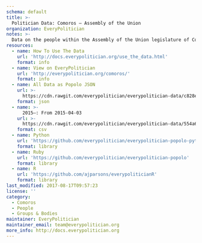 ```yaml
---
schema: default
title: >-
  Politician Data: Comoros — Assembly of the Union
organization: EveryPolitician
notes: >-
  Data on the people within the Assembly of the Union legislature of Comoros.
resources:
  - name: How To Use The Data
    url: 'http://docs.everypolitician.org/use_the_data.html'
    format: info
  - name: View on EveryPolitician
    url: 'http://everypolitician.org/comoros/'
    format: info
  - name: All Data as Popolo JSON
    url: >-
      https://cdn.rawgit.com/everypolitician/everypolitician-data/c828e9b6dd666b15ff4534dc3610872c11f9e17f/data/Comoros/Assembly/ep-popolo-v1.0.json
    format: json
  - name: >-
      2015–: From 2015-04-03
    url: >-
      https://cdn.rawgit.com/everypolitician/everypolitician-data/554a6cb306153130ac5558e4c015471d63e57cb7/data/Comoros/Assembly/term-2015.csv
    format: csv
  - name: Python
    url: 'https://github.com/everypolitician/everypolitician-popolo-python'
    format: library
  - name: Ruby
    url: 'https://github.com/everypolitician/everypolitician-popolo'
    format: library
  - name: R
    url: 'https://github.com/ajparsons/everypoliticianR'
    format: library
last_modified: 2017-08-17T09:57:23
license: ''
category:
  - Comoros
  - People
  - Groups & Bodies
maintainer: EveryPolitician
maintainer_email: team@everypolitician.org
more_info: http://docs.everypolitician.org
---
```

